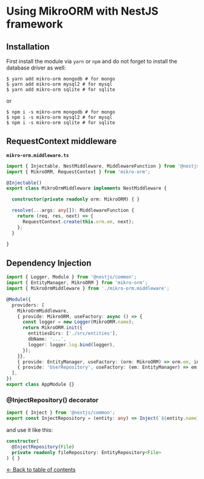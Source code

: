 ---
---

# Using MikroORM with NestJS framework

## Installation

First install the module via `yarn` or `npm` and do not forget to install the database driver as well:

```
$ yarn add mikro-orm mongodb # for mongo
$ yarn add mikro-orm mysql2 # for mysql
$ yarn add mikro-orm sqlite # for sqlite
```

or

```
$ npm i -s mikro-orm mongodb # for mongo
$ npm i -s mikro-orm mysql2 # for mysql
$ npm i -s mikro-orm sqlite # for sqlite
```

## RequestContext middleware

**`mikro-orm.middleware.ts`**

```typescript
import { Injectable, NestMiddleware, MiddlewareFunction } from '@nestjs/common';
import { MikroORM, RequestContext } from 'mikro-orm';

@Injectable()
export class MikroOrmMiddleware implements NestMiddleware {

  constructor(private readonly orm: MikroORM) { }

  resolve(...args: any[]): MiddlewareFunction {
    return (req, res, next) => {
      RequestContext.create(this.orm.em, next);
    };
  }

}
```

## Dependency Injection

```typescript
import { Logger, Module } from '@nestjs/common';
import { EntityManager, MikroORM } from 'mikro-orm';
import { MikroOrmMiddleware } from './mikro-orm.middleware';

@Module({
  providers: [
    MikroOrmMiddleware,
    { provide: MikroORM, useFactory: async () => {
      const logger = new Logger(MikroORM.name);
      return MikroORM.init({
        entitiesDirs: ['./src/entities'],
        dbName: '...',
        logger: logger.log.bind(logger),
      });
    }},
    { provide: EntityManager, useFactory: (orm: MikroORM) => orm.em, inject: [MikroORM] },
    { provide: 'UserRepository', useFactory: (em: EntityManager) => em.getRepository(User), inject: [EntityManager] },
  ],
})
export class AppModule {}
```

### @InjectRepository() decorator

```typescript
import { Inject } from '@nestjs/common';
export const InjectRepository = (entity: any) => Inject(`${entity.name}Repository`);
```

and use it like this:

```typescript
constructor(
  @InjectRepository(File) 
  private readonly fileRepository: EntityRepository<File>
) { }
```

[&larr; Back to table of contents](index.md#table-of-contents)
